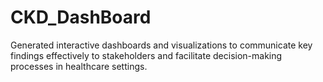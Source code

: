 # CKD_DashBoard
Generated interactive dashboards and visualizations to communicate key findings effectively to stakeholders and facilitate decision-making processes in healthcare settings.
